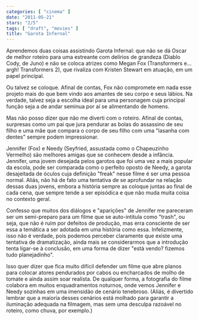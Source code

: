 ```yaml
---
categories: [ "cinema" ]
date: "2011-05-21"
stars: "2/5"
tags: [ "draft", "movies" ]
title: "Garota Infernal"
---
```

Aprendemos duas coisas assistindo Garota Infernal: que não se dá Oscar
de melhor roteiro para uma estreante com delírios de grandeza (Diablo
Cody, de Juno) e não se coloca atrizes como Megan Fox (Transformers
e... argh! Transformers 2), que rivaliza com Kristen Stewart em atuação,
em um papel principal.

Ou talvez se coloque. Afinal de contas, Fox não compromete em nada esse
projeto mais do que bem vindo aos amantes de seu corpo e seus lábios. Na
verdade, talvez seja a escolha ideal para uma personagem cuja principal
função seja a de andar seminua por aí se alimentando de homens.

Mas não posso dizer que não me diverti com o roteiro. Afinal de contas,
surpresas como um pai que jura pendurar as bolas do assassino de seu
filho e uma mãe que compara o corpo de seu filho com uma "lasanha com
dentes" sempre podem impressionar.

Jennifer (Fox) e Needy (Seyfried, assustada como o Chapeuzinho Vermelho)
são melhores amigas que se conhecem desde a infância. Jennifer,
uma jovem desejada pelos garotos que foi uma vez a mais popular da
escola, pode ser comparada como o perfeito oposto de Needy, a garota
desajeitada de óculos cuja definição "freak" nesse filme é ser uma
pessoa normal. Aliás, não há de fato uma tentativa de se aprofundar
na relação dessas duas jovens, embora a história sempre as coloque
juntas ao final de cada cena, que sempre tende a ser episódica e que
não muda muita coisa no contexto geral.

Confesso que muitos dos diálogos e "aparições" de Jennifer me
pareceram ser um semi-preparo para um filme que se auto-intitula como
"trash", ou seja, que não é ruim por defeitos de produção, mas erra
consciente de ser essa a temática a ser adotada em uma história como
essa. Infelizmente, isso não é verdade, pois podemos perceber claramente
que existe uma tentativa de dramatização, ainda mais se considerarmos
que a introdução tenta ligar-se à conclusão, em uma forma de dizer
"está vendo? fizemos tudo planejadinho".

Isso quer dizer que fica muito difícil defender um filme que abre
planos para colocar atores pendurados por cabos ou encharcados de molho
de tomate e ainda assim soar realista. De qualquer forma, a fotografia
do filme colabora em muitos enquadramentos noturnos, onde vemos Jennifer
e Needy sozinhas em uma imensidão de cenário tenebroso. (Aliás, é
divertido lembrar que a maioria desses cenários está molhado para
garantir a iluminação adequada na filmagem, mas sem uma desculpa
razoável no roteiro, como chuva, por exemplo.)
